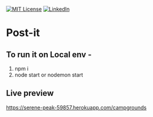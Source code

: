 [![MIT License][license-shield]][license-url]
[![LinkedIn][linkedin-shield]][linkedin-url]


[license-shield]: https://img.shields.io/github/license/othneildrew/Best-README-Template.svg?style=for-the-badge
[license-url]: https://github.com/othneildrew/Best-README-Template/blob/master/LICENSE.txt
[linkedin-shield]: https://img.shields.io/badge/-LinkedIn-black.svg?style=for-the-badge&logo=linkedin&colorB=555
[linkedin-url]: https://www.linkedin.com/in/subhadip-pal-287a10184/

# Post-it
## To run it on Local env - 
1. npm i
2. node start or nodemon start

## Live preview 
https://serene-peak-59857.herokuapp.com/campgrounds
